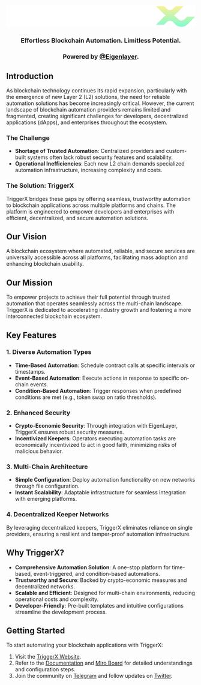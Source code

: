   <center>
    <a href="https://www.triggerx.network/">
      <img src="https://raw.githubusercontent.com/trigg3rX/.github/main/assets/TriggerXBannerDark.png" alt="TriggerX">
    </a>
  </center>

  <h3 align="center">Effortless Blockchain Automation. Limitless Potential.</h3>
  <h3 align="center">Powered by <a href="https://www.eigenlayer.xyz/">@Eigenlayer</a>.</h3>

  <h2>Introduction</h2>

  <p>
    As blockchain technology continues its rapid expansion, particularly with the emergence of new Layer 2 (L2) solutions, 
    the need for reliable automation solutions has become increasingly critical. However, the current landscape of blockchain 
    automation providers remains limited and fragmented, creating significant challenges for developers, decentralized applications (dApps), 
    and enterprises throughout the ecosystem.
  </p>

  <h3>The Challenge</h3>
  <ul>
    <li><strong>Shortage of Trusted Automation</strong>: Centralized providers and custom-built systems often lack robust security features and scalability.</li>
    <li><strong>Operational Inefficiencies</strong>: Each new L2 chain demands specialized automation infrastructure, increasing complexity and costs.</li>
  </ul>

  <h3>The Solution: TriggerX</h3>
  <p>
    TriggerX bridges these gaps by offering seamless, trustworthy automation to blockchain applications across multiple platforms and chains. 
    The platform is engineered to empower developers and enterprises with efficient, decentralized, and secure automation solutions.
  </p>

  <h2>Our Vision</h2>
  <p>
    A blockchain ecosystem where automated, reliable, and secure services are universally accessible across all platforms, 
    facilitating mass adoption and enhancing blockchain usability.
  </p>

  <h2>Our Mission</h2>
  <p>
    To empower projects to achieve their full potential through trusted automation that operates seamlessly across the multi-chain landscape. 
    TriggerX is dedicated to accelerating industry growth and fostering a more interconnected blockchain ecosystem.
  </p>

  <h2>Key Features</h2>

  <h3>1. Diverse Automation Types</h3>
  <ul>
    <li><strong>Time-Based Automation</strong>: Schedule contract calls at specific intervals or timestamps.</li>
    <li><strong>Event-Based Automation</strong>: Execute actions in response to specific on-chain events.</li>
    <li><strong>Condition-Based Automation</strong>: Trigger responses when predefined conditions are met (e.g., token swap on ratio thresholds).</li>
  </ul>

  <h3>2. Enhanced Security</h3>
  <ul>
    <li><strong>Crypto-Economic Security</strong>: Through integration with EigenLayer, TriggerX ensures robust security measures.</li>
    <li><strong>Incentivized Keepers</strong>: Operators executing automation tasks are economically incentivized to act in good faith, minimizing risks of malicious behavior.</li>
  </ul>

  <h3>3. Multi-Chain Architecture</h3>
  <ul>
    <li><strong>Simple Configuration</strong>: Deploy automation functionality on new networks through file configuration.</li>
    <li><strong>Instant Scalability</strong>: Adaptable infrastructure for seamless integration with emerging platforms.</li>
  </ul>

  <h3>4. Decentralized Keeper Networks</h3>
  <p>
    By leveraging decentralized keepers, TriggerX eliminates reliance on single providers, ensuring a resilient and tamper-proof automation infrastructure.
  </p>

  <h2>Why TriggerX?</h2>
  <ul>
    <li><strong>Comprehensive Automation Solution</strong>: A one-stop platform for time-based, event-triggered, and condition-based automations.</li>
    <li><strong>Trustworthy and Secure</strong>: Backed by crypto-economic measures and decentralized networks.</li>
    <li><strong>Scalable and Efficient</strong>: Designed for multi-chain environments, reducing operational costs and complexity.</li>
    <li><strong>Developer-Friendly</strong>: Pre-built templates and intuitive configurations streamline the development process.</li>
  </ul>

  <h2>Getting Started</h2>
  <p>To start automating your blockchain applications with TriggerX:</p>
  <ol>
    <li>Visit the <a href="https://www.triggerx.network/">TriggerX Website</a>.</li>
    <li>Refer to the <a href="https://triggerx.gitbook.io/triggerx-docs">Documentation</a> and <a href="https://miro.com/app/board/uXjVLFlljFI=">Miro Board</a> for detailed understandings and configuration steps.</li>
    <li>Join the community on <a href="https://t.me/+RDAFhnPrPa1kOWRl">Telegram</a> and follow updates on <a href="https://x.com/_TriggerX">Twitter</a>.</li>
  </ol>

</body>
</html>
